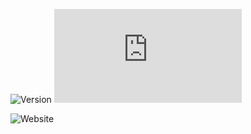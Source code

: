 ![Version](https://img.shields.io/github/package-json/v/MKIsHereOficial/AbbyTwo/master?color=%236b42ff&label=version&logoColor=%236b42ff&style=for-the-badge)
![GitHub package.json dependency version (prod)](https://img.shields.io/github/package-json/dependency-version/MKIsHereOficial/AbbyTwo/discord.js?color=%236b42ff&logo=npm&style=for-the-badge)

![Website](https://img.shields.io/website?down_color=%23ffb342&down_message=offline&logo=replit&logoColor=%2342ff7a&style=for-the-badge&up_color=%2342ff7a&up_message=online&url=https%3A%2F%2FAbbyTwo.mkishereoficial.repl.co)


##
